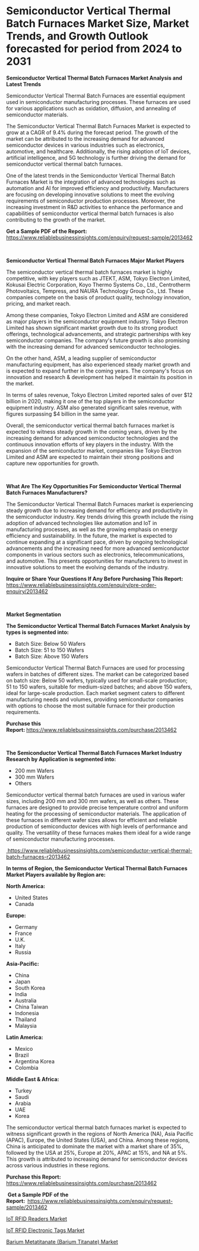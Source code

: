 <p><h1>Semiconductor Vertical Thermal Batch Furnaces Market Size, Market Trends, and Growth Outlook forecasted for period from 2024 to 2031</h1></p><p><strong>Semiconductor Vertical Thermal Batch Furnaces Market Analysis and Latest Trends</strong></p>
<p><p>Semiconductor Vertical Thermal Batch Furnaces are essential equipment used in semiconductor manufacturing processes. These furnaces are used for various applications such as oxidation, diffusion, and annealing of semiconductor materials.</p><p>The Semiconductor Vertical Thermal Batch Furnaces Market is expected to grow at a CAGR of 9.4% during the forecast period. The growth of the market can be attributed to the increasing demand for advanced semiconductor devices in various industries such as electronics, automotive, and healthcare. Additionally, the rising adoption of IoT devices, artificial intelligence, and 5G technology is further driving the demand for semiconductor vertical thermal batch furnaces.</p><p>One of the latest trends in the Semiconductor Vertical Thermal Batch Furnaces Market is the integration of advanced technologies such as automation and AI for improved efficiency and productivity. Manufacturers are focusing on developing innovative solutions to meet the evolving requirements of semiconductor production processes. Moreover, the increasing investment in R&D activities to enhance the performance and capabilities of semiconductor vertical thermal batch furnaces is also contributing to the growth of the market.</p></p>
<p><strong>Get a Sample PDF of the Report:&nbsp;</strong> <a href="https://www.reliablebusinessinsights.com/enquiry/request-sample/2013462">https://www.reliablebusinessinsights.com/enquiry/request-sample/2013462</a></p>
<p>&nbsp;</p>
<p><strong>Semiconductor Vertical Thermal Batch Furnaces Major Market Players</strong></p>
<p><p>The semiconductor vertical thermal batch furnaces market is highly competitive, with key players such as JTEKT, ASM, Tokyo Electron Limited, Kokusai Electric Corporation, Koyo Thermo Systems Co., Ltd., Centrotherm Photovoltaics, Tempress, and NAURA Technology Group Co., Ltd. These companies compete on the basis of product quality, technology innovation, pricing, and market reach.</p><p>Among these companies, Tokyo Electron Limited and ASM are considered as major players in the semiconductor equipment industry. Tokyo Electron Limited has shown significant market growth due to its strong product offerings, technological advancements, and strategic partnerships with key semiconductor companies. The company's future growth is also promising with the increasing demand for advanced semiconductor technologies.</p><p>On the other hand, ASM, a leading supplier of semiconductor manufacturing equipment, has also experienced steady market growth and is expected to expand further in the coming years. The company's focus on innovation and research & development has helped it maintain its position in the market.</p><p>In terms of sales revenue, Tokyo Electron Limited reported sales of over $12 billion in 2020, making it one of the top players in the semiconductor equipment industry. ASM also generated significant sales revenue, with figures surpassing $4 billion in the same year.</p><p>Overall, the semiconductor vertical thermal batch furnaces market is expected to witness steady growth in the coming years, driven by the increasing demand for advanced semiconductor technologies and the continuous innovation efforts of key players in the industry. With the expansion of the semiconductor market, companies like Tokyo Electron Limited and ASM are expected to maintain their strong positions and capture new opportunities for growth.</p></p>
<p>&nbsp;</p>
<p><strong>What Are The Key Opportunities For Semiconductor Vertical Thermal Batch Furnaces Manufacturers?</strong></p>
<p><p>The Semiconductor Vertical Thermal Batch Furnaces market is experiencing steady growth due to increasing demand for efficiency and productivity in the semiconductor industry. Key trends driving this growth include the rising adoption of advanced technologies like automation and IoT in manufacturing processes, as well as the growing emphasis on energy efficiency and sustainability. In the future, the market is expected to continue expanding at a significant pace, driven by ongoing technological advancements and the increasing need for more advanced semiconductor components in various sectors such as electronics, telecommunications, and automotive. This presents opportunities for manufacturers to invest in innovative solutions to meet the evolving demands of the industry.</p></p>
<p><strong>Inquire or Share Your Questions If Any Before Purchasing This Report:</strong> <a href="https://www.reliablebusinessinsights.com/enquiry/pre-order-enquiry/2013462">https://www.reliablebusinessinsights.com/enquiry/pre-order-enquiry/2013462</a></p>
<p>&nbsp;</p>
<p><strong>Market Segmentation</strong></p>
<p><strong>The Semiconductor Vertical Thermal Batch Furnaces Market Analysis by types is segmented into:</strong></p>
<p><ul><li>Batch Size: Below 50 Wafers</li><li>Batch Size: 51 to 150 Wafers</li><li>Batch Size: Above 150 Wafers</li></ul></p>
<p><p>Semiconductor Vertical Thermal Batch Furnaces are used for processing wafers in batches of different sizes. The market can be categorized based on batch size: Below 50 wafers, typically used for small-scale production; 51 to 150 wafers, suitable for medium-sized batches; and above 150 wafers, ideal for large-scale production. Each market segment caters to different manufacturing needs and volumes, providing semiconductor companies with options to choose the most suitable furnace for their production requirements.</p></p>
<p><strong>Purchase this Report:&nbsp;</strong><a href="https://www.reliablebusinessinsights.com/purchase/2013462">https://www.reliablebusinessinsights.com/purchase/2013462</a></p>
<p>&nbsp;</p>
<p><strong>The Semiconductor Vertical Thermal Batch Furnaces Market Industry Research by Application is segmented into:</strong></p>
<p><ul><li>200 mm Wafers</li><li>300 mm Wafers</li><li>Others</li></ul></p>
<p><p>Semiconductor vertical thermal batch furnaces are used in various wafer sizes, including 200 mm and 300 mm wafers, as well as others. These furnaces are designed to provide precise temperature control and uniform heating for the processing of semiconductor materials. The application of these furnaces in different wafer sizes allows for efficient and reliable production of semiconductor devices with high levels of performance and quality. The versatility of these furnaces makes them ideal for a wide range of semiconductor manufacturing processes.</p></p>
<p><a href="https://www.reliablebusinessinsights.com/semiconductor-vertical-thermal-batch-furnaces-r2013462">&nbsp;https://www.reliablebusinessinsights.com/semiconductor-vertical-thermal-batch-furnaces-r2013462</a></p>
<p><strong>In terms of Region, the Semiconductor Vertical Thermal Batch Furnaces Market Players available by Region are:</strong></p>
<p>
    <p> <strong> North America: </strong>
        <ul>
            <li>United States</li>
            <li>Canada</li>
        </ul>
        </p> 
    <p> <strong> Europe: </strong>
        <ul>
            <li>Germany</li>
            <li>France</li>
            <li>U.K.</li>
            <li>Italy</li>
            <li>Russia</li>
        </ul>
        </p> 
    <p> <strong> Asia-Pacific: </strong>
        <ul>
            <li>China</li>
            <li>Japan</li>
            <li>South Korea</li>
            <li>India</li>
            <li>Australia</li>
            <li>China Taiwan</li>
            <li>Indonesia</li>
            <li>Thailand</li>
            <li>Malaysia</li>
        </ul>
        </p> 
    <p> <strong> Latin America: </strong>
        <ul>
            <li>Mexico</li>
            <li>Brazil</li>
            <li>Argentina Korea</li>
            <li>Colombia</li>
        </ul>
        </p> 
    <p> <strong> Middle East & Africa: </strong>
        <ul>
            <li>Turkey</li>
            <li>Saudi</li>
            <li>Arabia</li>
            <li>UAE</li>
            <li>Korea</li>
        </ul>
    </p>
    </p>
<p><p>The semiconductor vertical thermal batch furnaces market is expected to witness significant growth in the regions of North America (NA), Asia Pacific (APAC), Europe, the United States (USA), and China. Among these regions, China is anticipated to dominate the market with a market share of 35%, followed by the USA at 25%, Europe at 20%, APAC at 15%, and NA at 5%. This growth is attributed to increasing demand for semiconductor devices across various industries in these regions.</p></p>
<p><strong>Purchase this Report: </strong><a href="https://www.reliablebusinessinsights.com/purchase/2013462">https://www.reliablebusinessinsights.com/purchase/2013462</a></p>
<p>&nbsp;<strong>Get a Sample PDF of the Report:&nbsp;&nbsp;</strong><a href="https://www.reliablebusinessinsights.com/enquiry/request-sample/2013462">https://www.reliablebusinessinsights.com/enquiry/request-sample/2013462</a></p>
<p><strong></strong></p>
<p><p><a href="https://www.linkedin.com/pulse/iot-rfid-readers-market-emerging-trends-future-prospects-period-cv0nf">IoT RFID Readers Market</a></p><p><a href="https://www.linkedin.com/pulse/iot-rfid-electronic-tags-market-overview-global-trends-future-ccd4f">IoT RFID Electronic Tags Market</a></p><p><a href="https://www.linkedin.com/pulse/analyzing-barium-metatitanate-titanate-market-dynamics-2rtkf">Barium Metatitanate (Barium Titanate) Market</a></p></p>